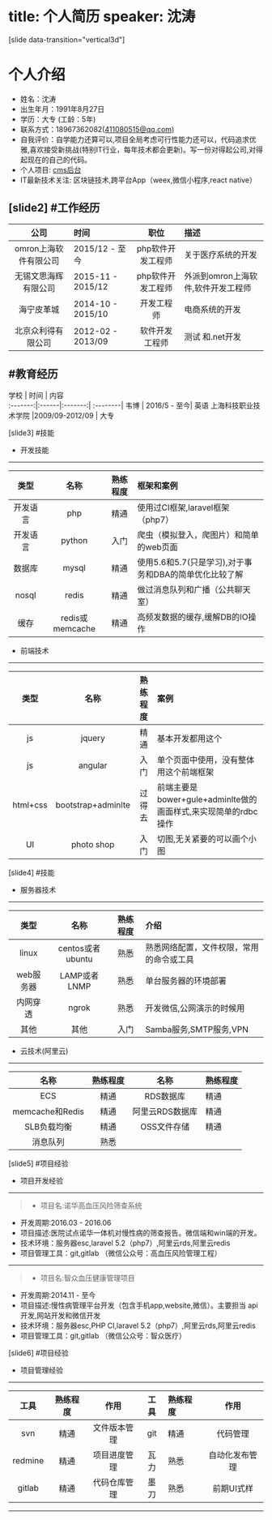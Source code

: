 title: 个人简历
speaker: 沈涛
=============

[slide data-transition="vertical3d"]
# 个人介绍

 * 姓名：沈涛
 * 出生年月：1991年8月27日
 * 学历：大专 (工龄：5年)
 * 联系方式：18967362082(411080515@qq.com)
 * 自我评价：自学能力还算可以,项目全局考虑可行性能力还可以，代码追求优雅,喜欢接受新挑战(特别IT行业，每年技术都会更新)。写一份对得起公司,对得起现在的自己的代码。
 * 个人项目:
		[cms后台](https://github.com/wuaier6/cms-test)
 * IT最新技术关注:
	区块链技术,跨平台App（weex,微信小程序,react native）

[slide2]
#工作经历
----
公司  | 时间 | 职位  | 描述 
:-------:|:------|:-------:| :--------| 
omron上海软件有限公司 | 2015/12 - 至今| php软件开发工程师| 关于医疗系统的开发
无锡文思海辉有限公司 | 2015-11 - 2015/12| php软件开发工程师| 外派到omron上海软件,软件开发工程师
海宁皮革城 | 2014-10 - 2015/10 | 开发工程师 | 电商系统的开发
北京众利得有限公司 | 2012-02 - 2013/09| 软件开发工程师 | 测试 和.net开发

#教育经历
----
学校  | 时间 | 内容  
:-------:|:------|:-------:| :--------| 
韦博 | 2016/5 - 至今| 英语
上海科技职业技术学院 |2009/09-2012/09 | 大专


[slide3]
#技能

 * 开发技能

---
 类型| 名称 | 熟练程度 | 框架和案例
:-------:|:------:|:-------:| :--------| 
 开发语言 | php | 精通 | 使用过CI框架,laravel框架（php7）
 开发语言 | python | 入门 | 爬虫（模拟登入，爬图片）和简单的web页面
 数据库 | mysql | 精通 | 使用5.6和5.7(只是学习),对于事务和DBA的简单优化比较了解
 nosql | redis | 精通 | 做过消息队列和广播（公共聊天室）
 缓存 | redis或memcache | 精通 | 高频发数据的缓存,缓解DB的IO操作

 * 前端技术

---
 类型| 名称 | 熟练程度 | 案例
:-------:|:------:|:-------:| :--------| 
 js | jquery | 精通 | 基本开发都用这个
 js | angular | 入门 | 单个页面中使用，没有整体用这个前端框架
 html+css | bootstrap+adminlte | 过得去 | 前端主要是bower+gule+adminlte做的画面样式,来实现简单的rdbc操作
 UI | photo shop | 入门 | 切图,无关紧要的可以画个小图

[slide4]
#技能

 * 服务器技术

---
 类型| 名称  | 熟练程度 | 介绍
:-------:|:------:|:-------:| :--------| 
 linux | centos或者ubuntu | 熟悉 |  熟悉网络配置，文件权限，常用的命令或工具
 web服务器 | LAMP或者LNMP | 熟悉 |  单台服务器的环境部署
 内网穿透 | ngrok | 熟悉 | 开发微信,公网演示的时候用
 其他 | 其他 | 入门 | Samba服务,SMTP服务,VPN


  * 云技术(阿里云)

---
名称  | 熟练程度 | 名称  | 熟练程度 
:-------:|:------:|:-------:| :--------| 
ECS | 精通 | RDS数据库 | 精通
memcache和Redis | 精通 | 阿里云RDS数据库 | 精通
SLB负载均衡 | 精通 | OSS文件存储 | 精通
消息队列 | 熟悉 |  | 


[slide5]
#项目经验

 * 项目开发经验

---
 > - 项目名:诺华高血压风险筛查系统
 - 开发周期:2016.03 - 2016.06
 - 项目描述:医院试点诺华一体机对慢性病的筛查报告。微信端和win端的开发。
 - 技术环境：服务器esc,laravel 5.2（php7）,阿里云rds,阿里云redis 
 - 项目管理工具：git,gitlab （微信公众号：高血压风险管理工程）

---

 > - 项目名:智众血压健康管理项目
 - 开发周期:2014.11 - 至今
 - 项目描述:慢性病管理平台开发（包含手机app,website,微信）。主要担当 api开发,网站开发和微信开发
 - 技术环境：服务器esc,PHP CI,laravel 5.2（php7）,阿里云rds,阿里云redis
 - 项目管理工具：git,gitlab （微信公众号：智众医疗）


[slide6]
#项目经验

  * 项目管理经验

---
工具  | 熟练程度 | 作用  | 工具  | 熟练程度 | 作用 
:-------:|:------:|:------:|:-------:| :--------|:------:| 
svn | 精通 | 文件版本管理 | git | 精通| 代码管理
redmine | 精通| 项目进度管理 | 瓦力 | 熟悉| 自动化发布管理
gitlab | 精通 | 代码仓库管理 | 墨刀 | 熟悉| 前期UI式样

---


